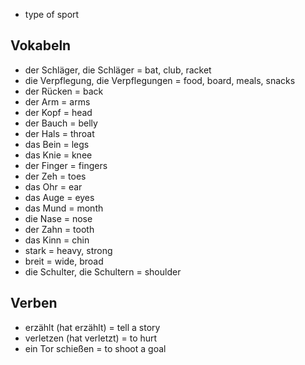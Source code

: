- type of sport

## Vokabeln

- der Schläger, die Schläger = bat, club, racket
- die Verpflegung, die Verpflegungen = food, board, meals, snacks
- der Rücken = back
- der Arm = arms
- der Kopf = head
- der Bauch = belly
- der Hals = throat
- das Bein = legs 
- das Knie = knee
- der Finger = fingers 
- der Zeh = toes 
- das Ohr = ear 
- das Auge = eyes 
- das Mund = month
- die Nase = nose 
- der Zahn = tooth 
- das Kinn = chin
- stark = heavy, strong 
- breit = wide, broad 
- die Schulter, die Schultern = shoulder 
## Verben 
+ erzählt (hat erzählt) = tell a story 
+ verletzen (hat verletzt) = to hurt 
+ ein Tor schießen = to shoot a goal
